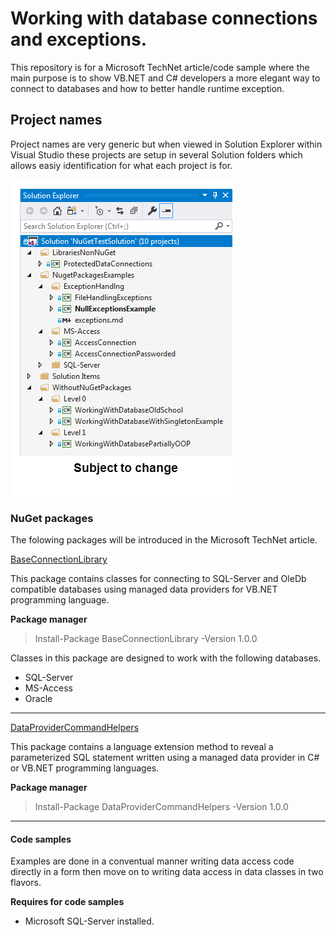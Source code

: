 # Working with database connections and exceptions.

This repository is for a Microsoft TechNet article/code sample where the main purpose is to show VB.NET and C# developers a more elegant way to connect to databases and how to better handle runtime exception.

## Project names
Project names are very generic but when viewed in Solution Explorer within Visual Studio these 
projects are setup in several Solution folders which allows easiy identification for what each project is for.

![Figure 1](Assets/SolutionExplorer.png)

### NuGet packages
The folowing packages will be introduced in the Microsoft TechNet article.

[BaseConnectionLibrary](https://www.nuget.org/packages/BaseConnectionLibrary/)

This package contains classes for connecting to SQL-Server and OleDb compatible databases using managed data providers for VB.NET programming language.


**Package manager**
> Install-Package BaseConnectionLibrary -Version 1.0.0

Classes in this package are designed to work with the following databases.
- SQL-Server
- MS-Access
- Oracle
___

[DataProviderCommandHelpers](https://www.nuget.org/packages/DataProviderCommandHelpers/1.0.0#)

This package contains a language extension method to reveal a parameterized SQL statement written using a managed data provider in C# or VB.NET programming languages.

**Package manager**
> Install-Package DataProviderCommandHelpers -Version 1.0.0

___

#### Code samples
Examples are done in a conventual manner writing data access code directly in a form then move on to writing data access in data classes in two flavors.

**Requires for code samples**
- Microsoft SQL-Server installed.